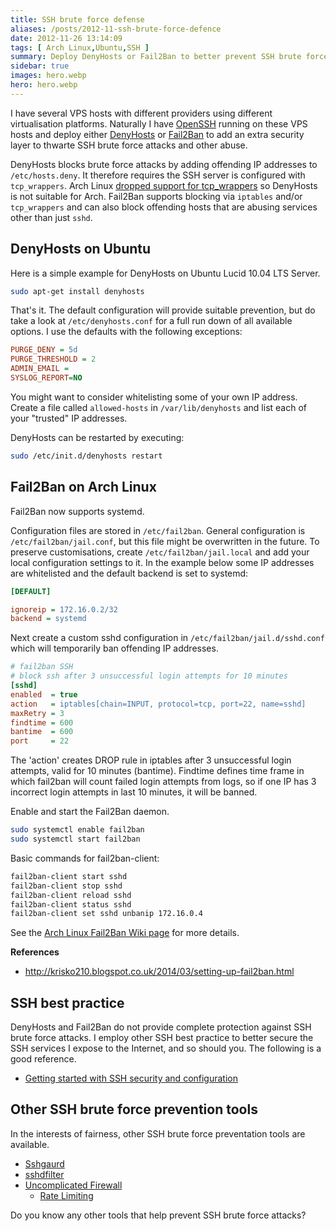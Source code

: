 ```yaml
---
title: SSH brute force defense
aliases: /posts/2012-11-ssh-brute-force-defence
date: 2012-11-26 13:14:09
tags: [ Arch Linux,Ubuntu,SSH ]
summary: Deploy DenyHosts or Fail2Ban to better prevent SSH brute force attacks.
sidebar: true
images: hero.webp
hero: hero.webp
---
```


I have several VPS hosts with different providers using different
virtualisation platforms. Naturally I have [OpenSSH](http://www.openssh.org/)
running on these VPS hosts and deploy either [DenyHosts](http://denyhosts.sourceforge.net/)
or [Fail2Ban](http://www.fail2ban.org/) to add an extra security layer to
thwarte SSH brute force attacks and other abuse.

DenyHosts blocks brute force attacks by adding offending IP addresses to
`/etc/hosts.deny`. It therefore requires the SSH server is configured with
`tcp_wrappers`. Arch Linux [dropped support for tcp_wrappers](https://www.archlinux.org/news/dropping-tcp_wrappers-support/)
so DenyHosts is not suitable for Arch. Fail2Ban supports blocking via `iptables` and/or
`tcp_wrappers` and can also block offending hosts that are abusing services other than just `sshd`.

## DenyHosts on Ubuntu

Here is a simple example for DenyHosts on Ubuntu Lucid 10.04 LTS Server.

```bash
sudo apt-get install denyhosts
```

That's it. The default configuration will provide suitable prevention, but do
take a look at `/etc/denyhosts.conf` for a full run down of all available options.
I use the defaults with the following exceptions:

```ini
PURGE_DENY = 5d
PURGE_THRESHOLD = 2
ADMIN_EMAIL =
SYSLOG_REPORT=NO
```

You might want to consider whitelisting some of your own IP address. Create a
file called `allowed-hosts` in `/var/lib/denyhosts` and list each of your
"trusted" IP addresses.

DenyHosts can be restarted by executing:

```bash
sudo /etc/init.d/denyhosts restart
```

## Fail2Ban on Arch Linux

Fail2Ban now supports systemd.

Configuration files are stored in `/etc/fail2ban`. General configuration is
`/etc/fail2ban/jail.conf`, but this file might be overwritten in the future. To
preserve customisations, create `/etc/fail2ban/jail.local` and add your local
configuration settings to it. In the example below some IP addresses are whitelisted
and the default backend is set to systemd:

```ini
[DEFAULT]

ignoreip = 172.16.0.2/32
backend = systemd
```

Next create a custom sshd configuration in `/etc/fail2ban/jail.d/sshd.conf`
which will temporarily ban offending IP addresses.

```ini
# fail2ban SSH
# block ssh after 3 unsuccessful login attempts for 10 minutes
[sshd]
enabled  = true
action   = iptables[chain=INPUT, protocol=tcp, port=22, name=sshd]
maxRetry = 3
findtime = 600
bantime  = 600
port     = 22
```

The 'action' creates DROP rule in iptables after 3 unsuccessful login
attempts, valid for 10 minutes (bantime). Findtime defines time frame in which
fail2ban will count failed login attempts from logs, so if one IP has 3
incorrect login attempts in last 10 minutes, it will be banned.

Enable and start the Fail2Ban daemon.

```bash
sudo systemctl enable fail2ban
sudo systemctl start fail2ban
```

Basic commands for fail2ban-client:

```bash
fail2ban-client start sshd
fail2ban-client stop sshd
fail2ban-client reload sshd
fail2ban-client status sshd
fail2ban-client set sshd unbanip 172.16.0.4
```

See the [Arch Linux Fail2Ban Wiki page](https://wiki.archlinux.org/index.php/Fail2ban)
for more details.

**References**
  * <http://krisko210.blogspot.co.uk/2014/03/setting-up-fail2ban.html>

## SSH best practice

DenyHosts and Fail2Ban do not provide complete protection against SSH brute
force attacks. I employ other SSH best practice to better secure the SSH
services I expose to the Internet, and so should you. The following is a
good reference.

  * [Getting started with SSH security and configuration](http://www.ibm.com/developerworks/aix/library/au-sshsecurity/index.html)

## Other SSH brute force prevention tools

In the interests of fairness, other SSH brute force preventation tools are
available.

  * [Sshgaurd](http://www.sshguard.net/)
  * [sshdfilter](http://cgi.csc.liv.ac.uk/~greg/sshdfilter/)
  * [Uncomplicated Firewall](https://help.ubuntu.com/community/UFW)
    * [Rate Limiting](https://wiki.archlinux.org/index.php/Uncomplicated_Firewall#Rate_Limiting_with_ufw)

Do you know any other tools that help prevent SSH brute force attacks?
